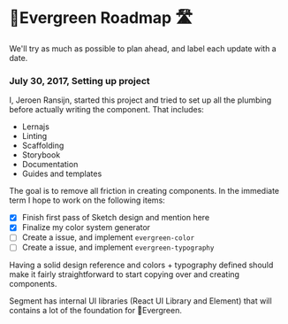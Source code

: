# 🌲Evergreen Roadmap 🛣️

We'll try as much as possible to plan ahead, and label each update with a date.

### July 30, 2017, Setting up project

I, Jeroen Ransijn, started this project and tried to set up all the plumbing
before actually writing the component. That includes:

* Lernajs
* Linting
* Scaffolding
* Storybook
* Documentation
* Guides and templates

The goal is to remove all friction in creating components.
In the immediate term I hope to work on the following items:

* [x] Finish first pass of Sketch design and mention here
* [x] Finalize my color system generator
* [ ] Create a issue, and implement `evergreen-color`
* [ ] Create a issue, and implement `evergreen-typography`

Having a solid design reference and colors + typography defined should make it
fairly straightforward to start copying over and creating components.

Segment has internal UI libraries (React UI Library and Element)
that will contains a lot of the foundation for 🌲Evergreen.
